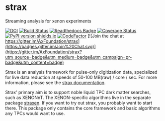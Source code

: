 # strax
Streaming analysis for xenon experiments

[![DOI](https://zenodo.org/badge/DOI/10.5281/zenodo.4271744.svg)](https://doi.org/10.5281/zenodo.4271744)
[![Build Status](https://travis-ci.org/AxFoundation/strax.svg?branch=master)](https://travis-ci.org/AxFoundation/strax)
[![Readthedocs Badge](https://readthedocs.org/projects/strax/badge/?version=latest)](https://strax.readthedocs.io/en/latest/?badge=latest)
[![Coverage Status](https://coveralls.io/repos/github/AxFoundation/strax/badge.svg?branch=master)](https://coveralls.io/github/AxFoundation/strax?branch=master)
[![PyPI version shields.io](https://img.shields.io/pypi/v/strax.svg)](https://pypi.python.org/pypi/strax/)
[![CodeFactor](https://www.codefactor.io/repository/github/axfoundation/strax/badge)](https://www.codefactor.io/repository/github/axfoundation/strax)
[![Join the chat at https://gitter.im/AxFoundation/strax](https://badges.gitter.im/Join%20Chat.svg)](https://gitter.im/AxFoundation/strax?utm_source=badge&utm_medium=badge&utm_campaign=pr-badge&utm_content=badge)

Strax is an analysis framework for pulse-only digitization data, specialized for live data reduction at speeds of 50-100 MB(raw) / core / sec. For more information, please see the [strax documentation](https://strax.readthedocs.io).

Strax' primary aim is to support noble liquid TPC dark matter searches, such as XENONnT. The XENON-specific algorithms live in the separate package [straxen](https://github.com/XENONnT/straxen). If you want to try out strax, you probably want to start there. This package only contains the core framework and basic algorithms any TPCs would want to use.

